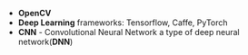 * **OpenCV**
* **Deep Learning** frameworks: Tensorflow, Caffe, PyTorch
* **CNN** - Convolutional Neural Network a type of deep neural network(**DNN**)
